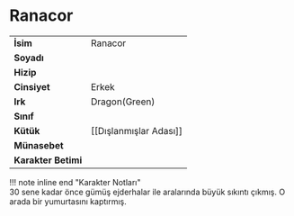 # Ranacor   
|  |  |  
|---|---|  
| **İsim** | Ranacor |  
| **Soyadı** |  |  
| **Hizip** |  |  
| **Cinsiyet** | Erkek |  
| **Irk** | Dragon(Green) |  
| **Sınıf** |  |  
| **Kütük** | [[Dışlanmışlar Adası]] |  
| **Münasebet** |  |  
| **Karakter Betimi** |  |  
  
  
!!! note inline end "Karakter Notları"  
	30 sene kadar önce gümüş ejderhalar ile aralarında büyük sıkıntı çıkmış. O arada bir yumurtasını kaptırmış.  
  
  
